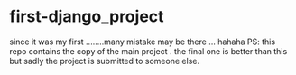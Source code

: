 # first-django_project
since it was my first ........many mistake may be there ... hahaha
PS:
  this repo contains the copy of the main project .
  the final one is better than this but sadly the project is submitted to someone else.
